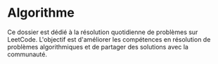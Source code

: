 # Algorithme
Ce dossier est dédié à la résolution quotidienne de problèmes sur LeetCode. 
L'objectif est d'améliorer les compétences en résolution de problèmes algorithmiques et de partager des solutions avec la communauté.

